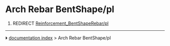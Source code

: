 # Arch Rebar BentShape/pl
1.  REDIRECT [Reinforcement_BentShapeRebar/pl](Reinforcement_BentShapeRebar/pl.md)



---
⏵ [documentation index](../README.md) > Arch Rebar BentShape/pl
